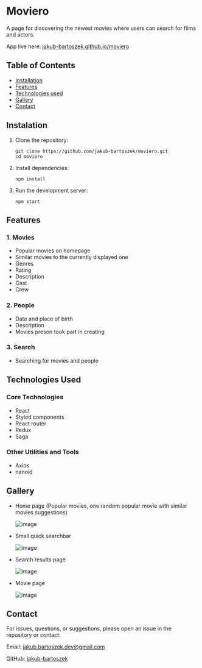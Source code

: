# Moviero
A page for discovering the newest movies where users can search for films and actors.

App live here: [jakub-bartoszek.github.io/moviero](https://jakub-bartoszek.github.io/moviero)

## Table of Contents
- [Installation](#instalation)
- [Features](#features)
- [Technologies used](#technologies-used)
- [Gallery](#gallery)
- [Contact](#contact)

## Instalation
1. Clone the repository:

    ```
    git clone https://github.com/jakub-bartoszek/moviero.git
    cd moviero
    ```
2. Install dependencies:
    ```
    npm install
    ```
3. Run the development server:
   ```
   npm start
   ```

## Features
### 1. Movies
   - Popular movies on homepage
   - Similar movies to the currently displayed one
   - Genres
   - Rating
   - Description
   - Cast
   - Crew

### 2. People
   - Date and place of birth
   - Description
   - Movies preson took part in creating

### 3. Search
   - Searching for movies and people

## Technologies Used
### Core Technologies
- React
- Styled components
- React router
- Redux
- Saga
### Other Utilities and Tools
- Axios
- nanoid
## Gallery
- Home page (Popular movies, one random popular movie with similar movies suggestions)
  
  ![image](https://github.com/jakub-bartoszek/moviero/assets/113419864/98c2d404-8a00-4a2d-bb45-ebebad091500)
- Small quick searchbar
  
  ![image](https://github.com/jakub-bartoszek/moviero/assets/113419864/9c22d96b-a1cc-47f0-a4ca-2291ebfa21bf)
- Search results page
  
  ![image](https://github.com/jakub-bartoszek/moviero/assets/113419864/e3260e54-3bb3-4d55-a46f-9ec0f92001ad)
- Movie page
  
  ![image](https://github.com/jakub-bartoszek/moviero/assets/113419864/bbb5f24e-44a9-4cd2-b2e1-0eed6907d842)

## Contact
For issues, questions, or suggestions, please open an issue in the repository or contact:

Email: jakub.bartoszek.dev@gmail.com

GitHub: [jakub-bartoszek](https://github.com/jakub-bartoszek)
